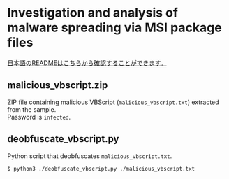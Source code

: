# Investigation and analysis of malware spreading via MSI package files

[日本語のREADMEはこちらから確認することができます。](./README.md)

## malicious_vbscript.zip

ZIP file containing malicious VBScript (`malicious_vbscript.txt`) extracted from the sample.  
Password is `infected`.

## deobfuscate_vbscript.py

Python script that deobfuscates `malicious_vbscript.txt`.

```
$ python3 ./deobfuscate_vbscript.py ./malicious_vbscript.txt
```
